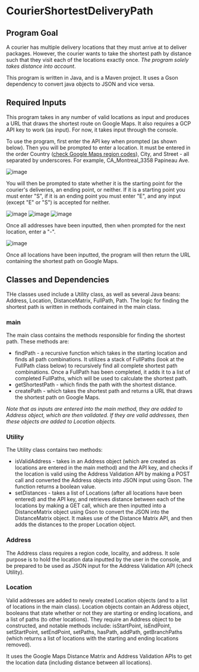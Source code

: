 # CourierShortestDeliveryPath

## Program Goal

A courier has multiple delivery locations that they must arrive at to deliver packages. However, the courier wants to take the shortest path by distance such that they visit each of the locations exactly once. *The program solely takes distance into account*.

This program is written in Java, and is a Maven project. It uses a Gson dependency to convert java objects to JSON and vice versa. 

## Required Inputs

This program takes in any number of valid locations as input and produces a URL that draws the shortest route on Google Maps. It also requires a GCP API key to work (as input). For now, it takes input through the console.

To use the program, first enter the API key when prompted (as shown below). Then you will be prompted to enter a location. It must be entered in the order Country ([check Google Maps region codes](https://developers.google.com/maps/coverage)), City, and Street - all separated by underscores. For example, CA_Montreal_3358 Papineau Ave.

![image](https://user-images.githubusercontent.com/55364141/213923628-935b12fa-39c1-451e-aaee-addff5382a5c.png)

You will then be prompted to state whether it is the starting point for the courier's deliveries, an ending point, or neither. If it is a starting point you must enter "S", if it is an ending point you must enter "E", and any input (except "E" or "S") is accepted for neither.

![image](https://user-images.githubusercontent.com/55364141/213923444-1126e8ea-25f7-45c2-a645-2c509de7f178.png)
![image](https://user-images.githubusercontent.com/55364141/213923453-5217b644-e1da-40c6-8d88-5eb4f9f9a768.png)
![image](https://user-images.githubusercontent.com/55364141/213923469-18df1a7a-b0f8-4ac1-9c37-fc251b5fab06.png)

Once all addresses have been inputted, then when prompted for the next location, enter a "-".

![image](https://user-images.githubusercontent.com/55364141/213923505-5a96a09f-93b8-4c85-9c64-f6a4a51bab45.png)

Once all locations have been inputted, the program will then return the URL containing the shortest path on Google Maps.

## Classes and Dependencies

THe classes used include a Utility class, as well as several Java beans: Address, Location, DistanceMatrix, FullPath, Path. The logic for finding the shortest path is written in methods contained in the main class.

### main

The main class contains the methods responsible for finding the shortest path. These methods are:

* findPath - a recursive function which takes in the starting location and finds all path combinations. It utilizes a stack of FullPaths (look at the FullPath class below) to recursively find all complete shortest path combinations. Once a FullPath has been completed, it adds it to a list of completed FullPaths, which will be used to calculate the shortest path.
* getShortestPath - which finds the path with the shortest distance.
* createPath - which takes the shortest path and returns a URL that draws the shortest path on Google Maps.

*Note that as inputs are entered into the main method, they are added to Address object, which are then validated. If they are valid addresses, then these objects are added to Location objects.*

### Utility

The Utility class contains two methods:

* isValidAddress - takes in an Address object (which are created as locations are entered in the main method) and the API key, and checks if the location is valid using the Address Validation API by making a POST call and converted the Address objects into JSON input using Gson. The function returns a boolean value.
* setDistances - takes a list of Locations (after all locations have been entered) and the API key, and retrieves distance between each of the locations by making a GET call, which are then inputted into a DistanceMatrix object using Gson to convert the JSON into the DistanceMatrix object. It makes use of the Distance Matrix API, and then adds the distances to the proper Location object.

### Address

The Address class requires a region code, locality, and address. It sole purpose is to hold the location data inputted by the user in the console, and be prepared to be used as JSON input for the Address Validation API (check Utility).

### Location

Valid addresses are added to newly created Location objects (and to a list of locations in the main class). Location objects contain an Address object, booleans that state whether or not they are starting or ending locations, and a list of paths (to other locations). They require an Address object to be constructed, and notable methods include: isStartPoint, isEndPoint, setStartPoint, setEndPoint, setPaths, hasPath, addPath, getBranchPaths (which returns a list of locations with the starting and ending locations removed).

It uses the Google Maps Distance Matrix and Address Validation APIs to get the location data (including distance between all locations).


